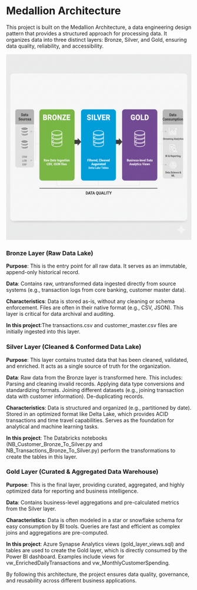 # **Medallion Architecture**

This project is built on the Medallion Architecture, a data engineering design pattern that provides a structured approach for processing data. It organizes data into three distinct layers: Bronze, Silver, and Gold, ensuring data quality, reliability, and accessibility.

<img src="https://github.com/nikhil-jadhav123/banking-analytics/blob/main/docs/Medallion%20Architecture.png" alt="Medallion Architecture Diagram" width="700"/>

### **Bronze Layer (Raw Data Lake)**
**Purpose**: This is the entry point for all raw data. It serves as an immutable, append-only historical record.

**Data**: Contains raw, untransformed data ingested directly from source systems (e.g., transaction logs from core banking, customer master data).

**Characteristics**:
Data is stored as-is, without any cleaning or schema enforcement.
Files are often in their native format (e.g., CSV, JSON).
This layer is critical for data archival and auditing.

**In this project**:The transactions.csv and customer_master.csv files are initially ingested into this layer.

### **Silver Layer (Cleaned & Conformed Data Lake)**
**Purpose**: This layer contains trusted data that has been cleaned, validated, and enriched. It acts as a single source of truth for the organization.

**Data**: Raw data from the Bronze layer is transformed here. 
This includes:
Parsing and cleaning invalid records.
Applying data type conversions and standardizing formats.
Joining different datasets (e.g., joining transaction data with customer information).
De-duplicating records.

**Characteristics**:
Data is structured and organized (e.g., partitioned by date).
Stored in an optimized format like Delta Lake, which provides ACID transactions and time travel capabilities.
Serves as the foundation for analytical and machine learning tasks.

**In this project**:
The Databricks notebooks (NB_Customer_Bronze_To_Silver.py and NB_Transactions_Bronze_To_Silver.py) perform the transformations to create the tables in this layer.

### **Gold Layer (Curated & Aggregated Data Warehouse)**
**Purpose**: This is the final layer, providing curated, aggregated, and highly optimized data for reporting and business intelligence.

**Data**: Contains business-level aggregations and pre-calculated metrics from the Silver layer.

**Characteristics**:
Data is often modeled in a star or snowflake schema for easy consumption by BI tools.
Queries are fast and efficient as complex joins and aggregations are pre-computed.

**In this project**:
Azure Synapse Analytics views (gold_layer_views.sql) and tables are used to create the Gold layer, which is directly consumed by the Power BI dashboard.
Examples include views for vw_EnrichedDailyTransactions and vw_MonthlyCustomerSpending.

By following this architecture, the project ensures data quality, governance, and reusability across different business applications.
